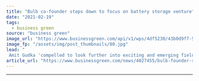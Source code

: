 ```yaml
---
title: "Bulb co-founder steps down to focus on battery storage venture"
date: "2021-02-19"
tags: 
  - business green
source: "business green"
image_url: "https://www.businessgreen.com/api/v1/wps/4df5230/43b0d9f7-584c-4211-89e9-b5cb463b01d1/5/Bulb-co-founders-hayden-wood-and-amit-gudka-185x114.jpg"
image_fp: "/assets/img/post_thumbnails/80.jpg"
lead: "
 Amit Gudka 'compelled to look further into exciting and emerging field' of energy storage but will remain on boards of Bulb and its charity foundation ..."
article_url: "https://www.businessgreen.com/news/4027455/bulb-founder-steps-focus-battery-storage-venture"
---
```


---
